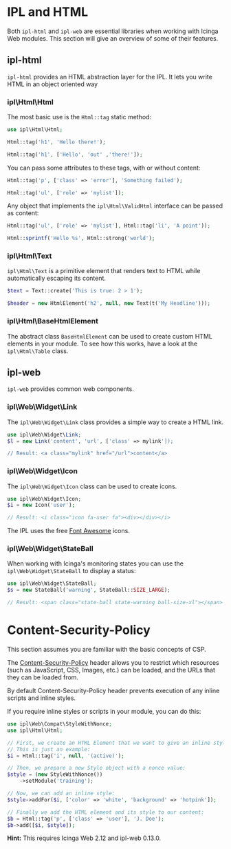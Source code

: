 # IPL and HTML

Both `ipl-html` and `ipl-web` are essential libraries when working with Icinga Web modules.
This section will give an overview of some of their features.

## ipl-html

`ipl-html` provides an HTML abstraction layer for the IPL. It lets you write HTML in an object oriented way

### ipl\Html\Html

The most basic use is the `Html::tag` static method:

```php
use ipl\Html\Html;

Html::tag('h1', 'Hello there!');

Html::tag('h1', ['Hello', 'out' ,'there!']);
```

You can pass some attributes to these tags, with or without content:

```php
Html::tag('p', ['class' => 'error'], 'Something failed');

Html::tag('ul', ['role' => 'mylist']);
```

Any object that implements the `ipl\Html\ValidHtml` interface can be passed as content:

```php
Html::tag('ul', ['role' => 'mylist'], Html::tag('li', 'A point'));

Html::sprintf('Hello %s', Html::strong('world');
```

### ipl\Html\Text

`ipl\Html\Text` is a primitive element that renders text to HTML while automatically escaping its content.

```php
$text = Text::create('This is true: 2 > 1');

$header = new HtmlElement('h2', null, new Text(t('My Headline')));
```

### ipl\Html\BaseHtmlElement

The abstract class `BaseHtmlElement` can be used to create custom HTML elements in your module.
To see how this works, have a look at the `ipl\Html\Table` class.

## ipl-web

`ipl-web` provides common web components.

### ipl\Web\Widget\Link

The `ipl\Web\Widget\Link` class provides a simple way to create a HTML link.

```php
use ipl\Web\Widget\Link;
$l = new Link('content', 'url', ['class' => mylink']);

// Result: <a class="mylink" href="/url">content</a>
```

### ipl\Web\Widget\Icon

The `ipl\Web\Widget\Icon` class can be used to create icons.

```php
use ipl\Web\Widget\Icon;
$i = new Icon('user');

// Result: <i class="icon fa-user fa"><div></div></i>
```

The IPL uses the free [Font Awesome](https://fontawesome.com) icons.

### ipl\Web\Widget\StateBall

When working with Icinga's monitoring states you can use the `ipl\Web\Widget\StateBall` to display a status:

```php
use ipl\Web\Widget\StateBall;
$s = new StateBall('warning', StateBall::SIZE_LARGE);

// Result: <span class="state-ball state-warning ball-size-xl"></span>
```

# Content-Security-Policy

This section assumes you are familiar with the basic concepts of CSP.

The [Content-Security-Policy](https://content-security-policy.com/) header allows you to restrict which resources (such as JavaScript, CSS, Images, etc.) can be loaded, and the URLs that they can be loaded from.

By default Content-Security-Policy header prevents execution of any inline scripts and inline styles.

If you require inline styles or scripts in your module, you can do this:

```php
use ipl\Web\Compat\StyleWithNonce;
use ipl\Html\Html;

// First, we create an HTML Element that we want to give an inline style.
// This is just an example:
$i = Html::tag('i', null, '(active)');

// Then, we prepare a new Style object with a nonce value:
$style = (new StyleWithNonce())
    ->setModule('training');

// Now, we can add an inline style:
$style->addFor($i, ['color' => 'white', 'background' => 'hotpink']);

// Finally we add the HTML element and its style to our content:
$b = Html::tag('p', ['class' => 'user'], 'J. Doe');
$b->add([$i, $style]);
```

**Hint:** This requires Icinga Web 2.12 and ipl-web 0.13.0.

